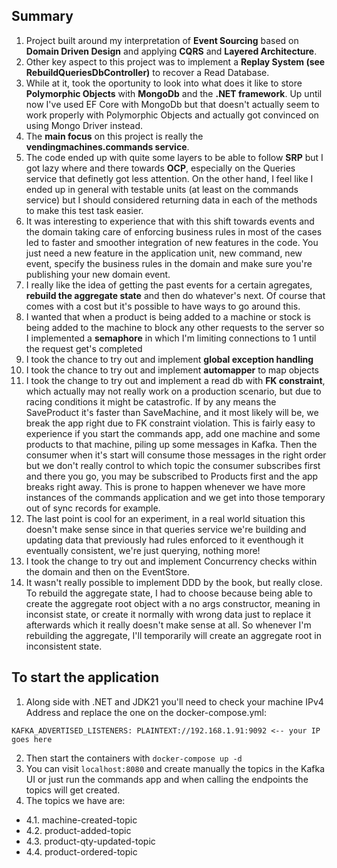 ## Summary
1. Project built around my interpretation of **Event Sourcing** based on **Domain Driven Design** and applying **CQRS** and **Layered Architecture**.
2. Other key aspect to this project was to implement a **Replay System (see RebuildQueriesDbController)** to recover a Read Database.
3. While at it, took the oportunity to look into what does it like to store **Polymorphic Objects** with **MongoDb** and the **.NET framework**. Up until now I've used EF Core with MongoDb but that doesn't actually seem to work properly with Polymorphic Objects and actually got convinced on using Mongo Driver instead.
5. The **main focus** on this project is really the **vendingmachines.commands service**.
4. The code ended up with quite some layers to be able to follow **SRP** but I got lazy where and there towards **OCP**, especially on the Queries service that definetly got less attention. On the other hand, I feel like I ended up in general with testable units (at least on the commands service) but I should considered returning data in each of the methods to make this test task easier.
5. It was interesting to experience that with this shift towards events and the domain taking care of enforcing business rules in most of the cases led to faster and smoother integration of new features in the code. You just need a new feature in the application unit, new command, new event, specify the business rules in the domain and make sure you're publishing your new domain event.
6. I really like the idea of getting the past events for a certain agregates, **rebuild the aggregate state** and then do whatever's next. Of course that comes with a cost but it's possible to have ways to go around this.
7. I wanted that when a product is being added to a machine or stock is being added to the machine to block any other requests to the server so I implemented a **semaphore** in which I'm limiting connections to 1 until the request get's completed
8. I took the chance to try out and implement **global exception handling**
9. I took the chance to try out and implement **automapper** to map objects
10. I took the change to try out and implement a read db with **FK constraint**, which actually may not really work on a production scenario, but due to racing conditions it might be catastrofic. If by any means the SaveProduct it's faster than SaveMachine, and it most likely will be, we break the app right due to FK constraint violation. This is fairly easy to experience if you start the commands app, add one machine and some products to that machine, piling up some messages in Kafka. Then the consumer when it's start will consume those messages in the right order but we don't really control to which topic the consumer subscribes first and there you go, you may be subscribed to Products first and the app breaks right away. This is prone to happen whenever we have more instances of the commands application and we get into those temporary out of sync records for example.
11. The last point is cool for an experiment, in a real world situation this doesn't make sense since in that queries service we're building and updating data that previously had rules enforced to it eventhough it eventually consistent, we're just querying, nothing more!
12. I took the change to try out and implement Concurrency checks within the domain and then on the EventStore.
13. It wasn't really possible to implement DDD by the book, but really close. To rebuild the aggregate state, I had to choose because being able to create the aggregate root object with a no args constructor, meaning in inconsist state, or create it normally with wrong data just to replace it afterwards which it really doesn't make sense at all. So whenever I'm rebuilding the aggregate, I'll temporarily will create an aggregate root in inconsistent state.

## To start the application
1. Along side with .NET and JDK21 you'll need to check your machine IPv4 Address and replace the one on the docker-compose.yml:
```
KAFKA_ADVERTISED_LISTENERS: PLAINTEXT://192.168.1.91:9092 <-- your IP goes here
```
2. Then start the containers with ```docker-compose up -d```
3. You can visit ```localhost:8080``` and create manually the topics in the Kafka UI or just run the commands app and when calling the endpoints the topics will get created.
4. The topics we have are:
 - 4.1. machine-created-topic
 - 4.2. product-added-topic
 - 4.3. product-qty-updated-topic
 - 4.4. product-ordered-topic